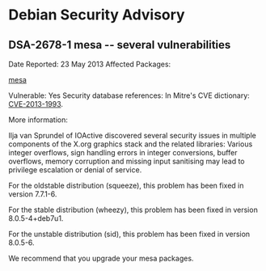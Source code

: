 
Debian Security Advisory
========================


DSA-2678-1 mesa -- several vulnerabilities
------------------------------------------



Date Reported:
23 May 2013
Affected Packages:

[mesa](https://packages.debian.org/src:mesa)

Vulnerable:
Yes
Security database references:
In Mitre's CVE dictionary: [CVE-2013-1993](https://security-tracker.debian.org/tracker/CVE-2013-1993).  

More information:

Ilja van Sprundel of IOActive discovered several security issues in
multiple components of the X.org graphics stack and the related
libraries: Various integer overflows, sign handling errors in integer
conversions, buffer overflows, memory corruption and missing input
sanitising may lead to privilege escalation or denial of service.


For the oldstable distribution (squeeze), this problem has been fixed in
version 7.7.1-6.


For the stable distribution (wheezy), this problem has been fixed in
version 8.0.5-4+deb7u1.


For the unstable distribution (sid), this problem has been fixed in
version 8.0.5-6.


We recommend that you upgrade your mesa packages.





